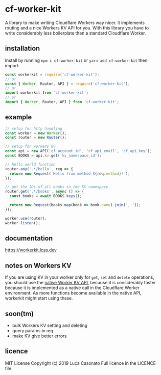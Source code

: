 # cf-worker-kit

A library to make writing Cloudflare Workers way nicer. It implements routing and a nice Workers KV API for you. With this library you have to write considerably less boilerplate than a standard Cloudflare Worker.

## installation

Install by running `npm i cf-worker-kit` or `yarn add cf-worker-kit` then import:

```js
const workerkit = require('cf-worker-kit');
// or
const { Worker, Router, API } = require('cf-worker-kit');
// or
import workerkit from 'cf-worker-kit';
// or
import { Worker, Router, API } from 'cf-worker-kit';
```

## example

```js
// setup for http handling
const worker = new Worker();
const router = new Router();

// setup for workers kv
const api = new API('cf_account_id', 'cf_api_email', 'cf_api_key');
const BOOKS = api.kv.get('kv_namespace_id');

// hello world function
router.any('.*/hello', req => {
  return new Request(`Hello from method ${req.method}!`);
});

// get the IDs of all books in the KV namespace
router.get('.*/books', async () => {
  const books = await BOOKS.keys();

  return new Request(books.map(book => book.name).join(', '));
});

worker.use(router);
worker.listen();
```

## documentation

https://workerkit.lcas.dev

## notes on Workers KV

If you are using KV in your worker only for `get`, `set` and `delete` operations, you should use the [native Worker KV API](https://workers.cloudflare.com/docs/reference/storage/api/#worker-api), because it is considerably faster because it is implemented as a native call in the Cloudflare Worker environment. As more functions become available in the native API, workerkit might start using these.

## soon(tm)

- bulk Workers KV setting and deleting
- query params in req
- make KV give better errors

## licence

MIT License
Copyright (c) 2019 Luca Casonato
Full licence in the LICENCE file.
